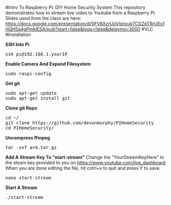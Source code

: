 #Intro To Raspberry Pi: DIY Home Security System
This repository demonstrates how to stream live video to Youtube from a Raspberry Pi. Slides used from the class are here:
https://docs.google.com/presentation/d/1jFV8XzrUoVljoIxuk7CGZpTRrUEx1HQH5a4gPmkIESA/pub?start=false&loop=false&delayms=3000
#VLC
#Installation


**SSH Into Pi**
<pre>
ssh pi@192.168.1.yourIP
</pre>

**Enable Camera And Expand Filesystem**
<pre>
sudo raspi-config
</pre>

**Get git**
<pre>
sudo apt-get update
sudo apt-get install git
</pre>

**Clone git Repo**
<pre>
cd ~/
git clone https://github.com/devonmurphy/PIHomeSecurity
cd PIHomeSecurity/
</pre>

**Uncompress ffmpeg**
<pre>
tar -xvf arm.tar.gz
</pre>

**Add A Stream Key To "start-stream"**
Change the "YourStreamKeyHere" to the steam key provided to you on https://www.youtube.com/live_dashboard
When you are done editing the file, hit cntrl+x to quit and press Y to save.
<pre>
nano start-stream
</pre>

**Start A Stream**
<pre>
./start-stream
</pre>
